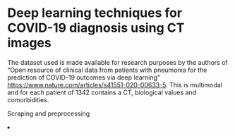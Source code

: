 # Deep learning techniques for COVID-19 diagnosis using CT images

The dataset used is made available for research purposes by the authors of “Open resource of clinical data from patients with pneumonia for the prediction of COVID-19 outcomes via deep learning” https://www.nature.com/articles/s41551-020-00633-5. This is multimodal and for each patient of 1342 contains a CT, biological values and comorbidities.

<l1>Scraping and preprocessing<li>
